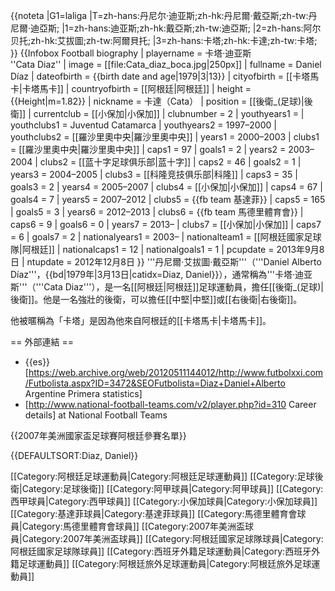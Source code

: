 {{noteta
|G1=laliga
|T=zh-hans:丹尼尔·迪亚斯;zh-hk:丹尼爾·戴亞斯;zh-tw:丹尼爾·迪亞斯;
|1=zh-hans:迪亚斯;zh-hk:戴亞斯;zh-tw:迪亞斯;
|2=zh-hans:阿尔贝托;zh-hk:艾拔圖;zh-tw:阿爾貝托;
|3=zh-hans:卡塔;zh-hk:卡達;zh-tw:卡塔;
}}
{{Infobox Football biography
|          playername = 卡塔·迪亚斯<br />''Cata Diaz''
|               image = [[file:Cata_diaz_boca.jpg|250px]]
|            fullname = Daniel Díaz
|         dateofbirth = {{birth date and age|1979|3|13}}
|         cityofbirth = [[卡塔馬卡|卡塔馬卡]]
|      countryofbirth = [[阿根廷|阿根廷]]
|              height = {{Height|m=1.82}}
|            nickname = 卡達（Cata）
|            position = [[後衛_(足球)|後衛]]
|         currentclub = [[小保加|小保加]]
|          clubnumber = 2
| youthyears1 = | youthclubs1 = Juventud Catamarca
| youthyears2 = 1997–2000 | youthclubs2 = [[羅沙里奧中央|羅沙里奧中央]]
| years1 = 2000–2003 | clubs1 = [[羅沙里奧中央|羅沙里奧中央]] | caps1 = 97 | goals1 = 2
| years2 = 2003–2004 | clubs2 = [[蓝十字足球俱乐部|蓝十字]] | caps2 = 46 | goals2 = 1
| years3 = 2004–2005 | clubs3 = [[科隆竞技俱乐部|科隆]] | caps3 = 35 | goals3 = 2
| years4 = 2005–2007 | clubs4 = [[小保加|小保加]] | caps4 = 67 | goals4 = 7
| years5 = 2007–2012 | clubs5 = {{fb team 基達菲}} | caps5 = 165 | goals5 = 3
| years6 = 2012–2013 | clubs6 = {{fb team 馬德里體育會}} | caps6 = 9 | goals6 = 0
| years7 = 2013– | clubs7 = [[小保加|小保加]] | caps7 = 6 | goals7 = 2
| nationalyears1 = 2003– | nationalteam1 = [[阿根廷國家足球隊|阿根廷]] | nationalcaps1 = 12 | nationalgoals1 = 1
|            pcupdate = 2013年9月8日
|            ntupdate = 2012年12月8日
}}
'''丹尼爾·艾拔圖·戴亞斯'''（'''Daniel Alberto Díaz'''，{{bd|1979年|3月13日|catidx=Diaz, Daniel}}），通常稱為'''卡塔·迪亚斯'''（'''Cata Diaz'''），是一名[[阿根廷|阿根廷]]足球運動員，擔任[[後衛_(足球)|後衛]]。他是一名強壯的後衛，可以擔任[[中堅|中堅]]或[[右後衛|右後衛]]。

他被暱稱為「卡塔」是因為他來自阿根廷的[[卡塔馬卡|卡塔馬卡]]。

== 外部連結 ==
* {{es}} [https://web.archive.org/web/20120511144012/http://www.futbolxxi.com/Futbolista.aspx?ID=3472&SEOFutbolista=Diaz+Daniel+Alberto Argentine Primera statistics]
* [http://www.national-football-teams.com/v2/player.php?id=310 Career details] at National Football Teams

{{2007年美洲國家盃足球賽阿根廷參賽名單}}

{{DEFAULTSORT:Diaz, Daniel}}

[[Category:阿根廷足球運動員|Category:阿根廷足球運動員]]
[[Category:足球後衛|Category:足球後衛]]
[[Category:阿甲球員|Category:阿甲球員]]
[[Category:西甲球員|Category:西甲球員]]
[[Category:小保加球員|Category:小保加球員]]
[[Category:基達菲球員|Category:基達菲球員]]
[[Category:馬德里體育會球員|Category:馬德里體育會球員]]
[[Category:2007年美洲盃球員|Category:2007年美洲盃球員]]
[[Category:阿根廷國家足球隊球員|Category:阿根廷國家足球隊球員]]
[[Category:西班牙外籍足球運動員|Category:西班牙外籍足球運動員]]
[[Category:阿根廷旅外足球運動員|Category:阿根廷旅外足球運動員]]